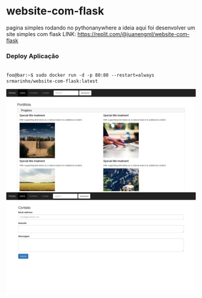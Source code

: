 # website-com-flask
pagina simples rodando no pythonanywhere  a ideia aqui foi desenvolver um site simples com flask
LINK: https://replit.com/@juanengml/website-com-flask


### Deploy Aplicação 

```console

foo@bar:~$ sudo docker run -d -p 80:80 --restart=always srmarinho/website-com-flask:latest 

```

![portifolio](image1.png)
![portifolio](image2.png)
